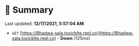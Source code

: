# 📖 Summary
Last updated: **12/17/2021, 5:57:04 AM**

- `GET` [https://Bhadwa-sala.toxicblte.repl.co](https://Bhadwa-sala.toxicblte.repl.co) - **Down** (125ms)
